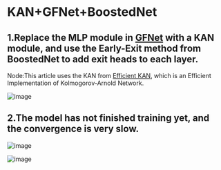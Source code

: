 # KAN+GFNet+BoostedNet
## 1.Replace the MLP module in [GFNet](https://github.com/raoyongming/GFNet) with a KAN module, and use the Early-Exit method from BoostedNet to add exit heads to each layer.
Node:This article uses the KAN from [Efficient KAN](https://github.com/Blealtan/efficient-kan), which is an Efficient Implementation of Kolmogorov-Arnold Network.

![image](https://github.com/zhaoweizhao/EdgeComputing/assets/151530559/902abf2e-e2b6-45c4-bcd5-d087d6b5712e)

## 2.The model has not finished training yet, and the convergence is very slow.

![image](https://github.com/zhaoweizhao/EdgeComputing/assets/151530559/e1d50e6f-f827-4276-b6bd-3390ac61d426)

![image](https://github.com/zhaoweizhao/EdgeComputing/assets/151530559/190786a3-09e9-449d-b8ca-551e4d074f89)
